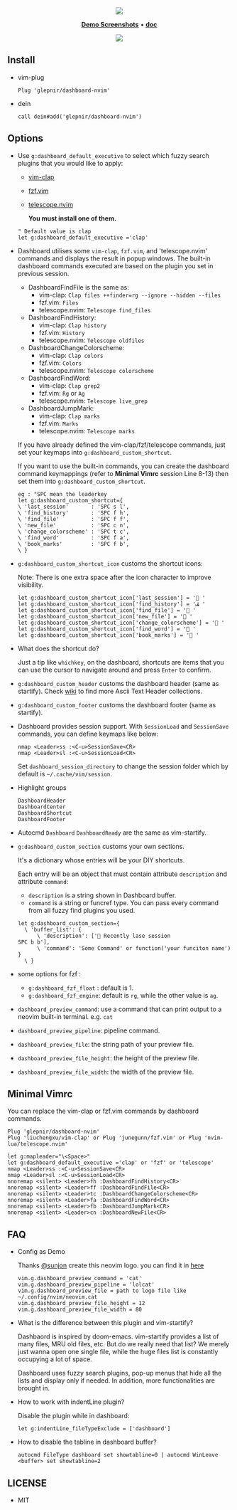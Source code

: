 <div align="center">
<img src="https://user-images.githubusercontent.com/41671631/84760810-26c02480-affb-11ea-903a-d8796189e58a.png">
</div>
<p align="center">
  <b><a href="https://github.com/glepnir/dashboard-nvim/wiki">Demo Screenshots</a></b>
  •
  <b><a href="/doc/dashboard.txt">doc</a></b>
</p>
<div align="center">
<img src="https://user-images.githubusercontent.com/41671631/110912263-b1e20700-834e-11eb-8058-c29e34ec439a.png">
</div>

## Install

- vim-plug

  ```vim
  Plug 'glepnir/dashboard-nvim'
  ```

- dein

  ```vim
  call dein#add('glepnir/dashboard-nvim')
  ```

## Options

- Use `g:dashboard_default_executive` to select which fuzzy search plugins that you would like to apply: 
  
  - [vim-clap](https://github.com/liuchengxu/vim-clap)
  
  - [fzf.vim](https://github.com/junegunn/fzf.vim)

  - [telescope.nvim](https://github.com/nvim-lua/telescope.nvim)
  
    **You must install one of them.**
  
  ```vim
  " Default value is clap
  let g:dashboard_default_executive ='clap'
  ```
  
- Dashboard utilises some `vim-clap`, `fzf.vim`, and 'telescope.nvim' commands and displays the result in popup windows.
  The built-in dashboard commands executed are based on the plugin you set in previous session.

  - DashboardFindFile is the same as: 
    - vim-clap: `Clap files ++finder=rg --ignore --hidden --files`
    - fzf.vim: `Files`
    - telescope.nvim: `Telescope find_files`
  - DashboardFindHistory: 
    - vim-clap: `Clap history`
    - fzf.vim: `History`
    - telescope.nvim: `Telescope oldfiles`
  - DashboardChangeColorscheme: 
    - vim-clap: `Clap colors`
    - fzf.vim: `Colors`
    - telescope.nvim: `Telescope colorscheme`
  - DashboardFindWord:
    - vim-clap: `Clap grep2`
    - fzf.vim: `Rg` or `Ag`
    - telescope.nvim: `Telescope live_grep`
  - DashboardJumpMark:
    - vim-clap: `Clap marks`
    - fzf.vim: `Marks`
    - telescope.nvim: `Telescope marks`

  If you have already defined the vim-clap/fzf/telescope commands, just set your keymaps into `g:dashboard_custom_shortcut`.
  
  If you want to use the built-in commands, you can create the dashboard command keymappings (refer to **Minimal Vimrc** session Line 8-13) then set them into `g:dashboard_custom_shortcut`.

  ```vim
  eg : "SPC mean the leaderkey
  let g:dashboard_custom_shortcut={
  \ 'last_session'       : 'SPC s l',
  \ 'find_history'       : 'SPC f h',
  \ 'find_file'          : 'SPC f f',
  \ 'new_file'           : 'SPC c n',
  \ 'change_colorscheme' : 'SPC t c',
  \ 'find_word'          : 'SPC f a',
  \ 'book_marks'         : 'SPC f b',
  \ }
  ```

- `g:dashboard_custom_shortcut_icon` customs the shortcut icons:

  Note: There is one extra space after the icon character to improve visibility.

  ```vim
  let g:dashboard_custom_shortcut_icon['last_session'] = ' '
  let g:dashboard_custom_shortcut_icon['find_history'] = 'ﭯ '
  let g:dashboard_custom_shortcut_icon['find_file'] = ' '
  let g:dashboard_custom_shortcut_icon['new_file'] = ' '
  let g:dashboard_custom_shortcut_icon['change_colorscheme'] = ' '
  let g:dashboard_custom_shortcut_icon['find_word'] = ' '
  let g:dashboard_custom_shortcut_icon['book_marks'] = ' '
  ```

- What does the shortcut do? 

    Just a tip like `whichkey`, on the dashboard, shortcuts are items that you can use the cursor to navigate around and press `Enter` to confirm.

- `g:dashboard_custom_header` customs the dashboard header (same as startify). Check [wiki](https://github.com/glepnir/dashboard-nvim/wiki/Ascii-Header-Text) to find more Ascii Text Header collections.
  
- `g:dashboard_custom_footer` customs the dashboard footer (same as startify).

- Dashboard provides session support. With `SessionLoad` and `SessionSave` commands, you can define keymaps like below:
  
  ```vim
  nmap <Leader>ss :<C-u>SessionSave<CR>
  nmap <Leader>sl :<C-u>SessionLoad<CR>
  ```
  Set `dashboard_session_directory` to change the session folder which by default is `~/.cache/vim/session`.
  
- Highlight groups
  ```vim
  DashboardHeader
  DashboardCenter
  DashboardShortcut
  DashboardFooter
  ```

- Autocmd `Dashboard` `DashboardReady` are the same as vim-startify.

- `g:dashboard_custom_section` customs your own sections. 
  
  It's a dictionary whose entries will be your DIY shortcuts.

  Each entry will be an object that must contain attribute `description` and attribute `command`:
  
  * `description` is a string shown in Dashboard buffer.
  * `command` is a string or funcref type. You can pass every command from all fuzzy find plugins you used.

  ```vim
  let g:dashboard_custom_section={
    \ 'buffer_list': {
        \ 'description': [' Recently lase session                 SPC b b'],
        \ 'command': 'Some Command' or function('your funciton name') }
    \ }
  ```
  
- some options for fzf :

    * `g:dashboard_fzf_float` : default is 1.
    * `g:dashboard_fzf_engine`: default is `rg`, while the other value is `ag`.

- `dashboard_preview_command`: use a command that can print output to a neovim built-in terminal. e.g. `cat`
  
- `dashboard_preview_pipeline`: pipeline command.

- `dashboard_preview_file`: the string path of your preview file.

- `dashboard_preview_file_height`: the height of the preview file.

- `dashboard_preview_file_width`: the width of the preview file.

## Minimal Vimrc

You can replace the vim-clap or fzf.vim commands by dashboard commands.

  ```vim
Plug 'glepnir/dashboard-nvim'
Plug 'liuchengxu/vim-clap' or Plug 'junegunn/fzf.vim' or Plug 'nvim-lua/telescope.nvim'

let g:mapleader="\<Space>"
let g:dashboard_default_executive ='clap' or 'fzf' or 'telescope'
nmap <Leader>ss :<C-u>SessionSave<CR>
nmap <Leader>sl :<C-u>SessionLoad<CR>
nnoremap <silent> <Leader>fh :DashboardFindHistory<CR>
nnoremap <silent> <Leader>ff :DashboardFindFile<CR>
nnoremap <silent> <Leader>tc :DashboardChangeColorscheme<CR>
nnoremap <silent> <Leader>fa :DashboardFindWord<CR>
nnoremap <silent> <Leader>fb :DashboardJumpMark<CR>
nnoremap <silent> <Leader>cn :DashboardNewFile<CR>
  ```

## FAQ

- Config as Demo

  Thanks [@sunjon](https://github.com/sunjon) create this neovim logo. you can
  find it in
  [here](https://github.com/glepnir/dashboard-nvim/wiki/Ascii-Header-Text)

  ```vim
  vim.g.dashboard_preview_command = 'cat'
  vim.g.dashboard_preview_pipeline = 'lolcat'
  vim.g.dashboard_preview_file = path to logo file like
  ~/.config/nvim/neovim.cat
  vim.g.dashboard_preview_file_height = 12
  vim.g.dashboard_preview_file_width = 80
  ```

- What is the difference between this plugin and vim-startify?

  Dashbaord is inspired by doom-emacs. vim-startify provides a list of many files, MRU old files, etc. But do we really need that list? We merely just wanna open one single file, while the huge files list is constantly occupying a lot of space.
  
  Dashboard uses fuzzy search plugins, pop-up menus that hide all the lists and display only if needed. In addition, more functionalities are brought in.
  
- How to work with indentLine plugin?

  Disable the plugin while in dashboard:

  ```vim
  let g:indentLine_fileTypeExclude = ['dashboard']
  ```

- How to disable the tabline in dashboard buffer?

  ```vim
  autocmd FileType dashboard set showtabline=0 | autocmd WinLeave <buffer> set showtabline=2
  ```


## LICENSE

- MIT
